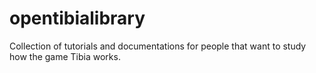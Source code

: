 # opentibialibrary
Collection of tutorials and documentations for people that want to study how the game Tibia works.
